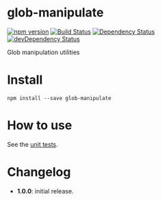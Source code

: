 # glob-manipulate
[![npm version](http://img.shields.io/npm/v/glob-manipulate.svg)](https://npmjs.org/package/glob-manipulate)
[![Build Status](http://img.shields.io/travis/UltCombo/glob-manipulate.svg)](https://travis-ci.org/UltCombo/glob-manipulate)
[![Dependency Status](http://img.shields.io/david/UltCombo/glob-manipulate.svg)](https://david-dm.org/UltCombo/glob-manipulate)
[![devDependency Status](http://img.shields.io/david/dev/UltCombo/glob-manipulate.svg)](https://david-dm.org/UltCombo/glob-manipulate#info=devDependencies)

Glob manipulation utilities

# Install

```
npm install --save glob-manipulate
```

# How to use

See the [unit tests](https://github.com/UltCombo/glob-manipulate/blob/master/test/main.js).

# Changelog

- **1.0.0**: initial release.
